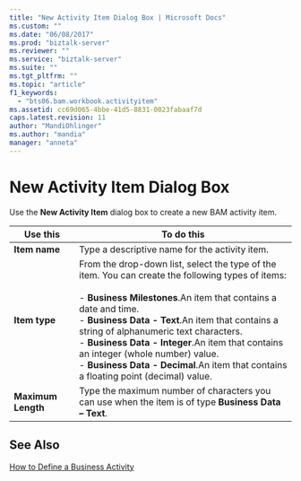 ```yaml
---
title: "New Activity Item Dialog Box | Microsoft Docs"
ms.custom: ""
ms.date: "06/08/2017"
ms.prod: "biztalk-server"
ms.reviewer: ""
ms.service: "biztalk-server"
ms.suite: ""
ms.tgt_pltfrm: ""
ms.topic: "article"
f1_keywords: 
  - "bts06.bam.workbook.activityitem"
ms.assetid: cc69d065-4bbe-41d5-8831-0023fabaaf7d
caps.latest.revision: 11
author: "MandiOhlinger"
ms.author: "mandia"
manager: "anneta"
---
```

# New Activity Item Dialog Box
Use the **New Activity Item** dialog box to create a new BAM activity item.  
  
|Use this|To do this|  
|--------------|----------------|  
|**Item name**|Type a descriptive name for the activity item.|  
|**Item type**|From the drop-down list, select the type of the item. You can create the following types of items:<br /><br /> -   **Business Milestones**.An item that contains a date and time.<br />-   **Business Data - Text**.An item that contains a string of alphanumeric text characters.<br />-   **Business Data - Integer**.An item that contains an integer (whole number) value.<br />-   **Business Data - Decimal**.An item that contains a floating point (decimal) value.|  
|**Maximum Length**|Type the maximum number of characters you can use when the item is of type **Business Data – Text**.|  
  
## See Also  
 [How to Define a Business Activity](../core/how-to-define-a-business-activity.md)